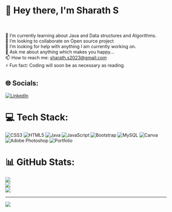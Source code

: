# 💫 Hey there, I'm Sharath S
<br><br>🌱 I’m currently learning about Java and Data structures and Algorithms.<br>👯 I’m looking to collaborate on Open source project<br>🤔 I’m looking for help with anything I am currently working on.<br>💬 Ask me about anything which makes you happy...<br>📫 How to reach me: sharath.s2023@gmail.com<br>⚡ Fun fact: Coding will soon be as necessary as reading.


## 🌐 Socials:
[![LinkedIn](https://img.shields.io/badge/LinkedIn-%230077B5.svg?logo=linkedin&logoColor=white)](https://linkedin.com/in/https://www.linkedin.com/in/sharath-s7104/) 

# 💻 Tech Stack:
![CSS3](https://img.shields.io/badge/css3-%231572B6.svg?style=for-the-badge&logo=css3&logoColor=white) ![HTML5](https://img.shields.io/badge/html5-%23E34F26.svg?style=for-the-badge&logo=html5&logoColor=white) ![Java](https://img.shields.io/badge/java-%23ED8B00.svg?style=for-the-badge&logo=java&logoColor=white) ![JavaScript](https://img.shields.io/badge/javascript-%23323330.svg?style=for-the-badge&logo=javascript&logoColor=%23F7DF1E) ![Bootstrap](https://img.shields.io/badge/bootstrap-%23563D7C.svg?style=for-the-badge&logo=bootstrap&logoColor=white) ![MySQL](https://img.shields.io/badge/mysql-%2300f.svg?style=for-the-badge&logo=mysql&logoColor=white) ![Canva](https://img.shields.io/badge/Canva-%2300C4CC.svg?style=for-the-badge&logo=Canva&logoColor=white) ![Adobe Photoshop](https://img.shields.io/badge/adobephotoshop-%2331A8FF.svg?style=for-the-badge&logo=adobephotoshop&logoColor=white) ![Portfolio](https://img.shields.io/badge/Portfolio-%23000000.svg?style=for-the-badge&logo=firefox&logoColor=#FF7139)
# 📊 GitHub Stats:
![](https://github-readme-stats.vercel.app/api?username=Sharath7104&theme=city_light&hide_border=false&include_all_commits=false&count_private=false)<br/>
![](https://github-readme-streak-stats.herokuapp.com/?user=Sharath7104&theme=city_light&hide_border=false)<br/>
![](https://github-readme-stats.vercel.app/api/top-langs/?username=Sharath7104&theme=city_light&hide_border=false&include_all_commits=false&count_private=false&layout=compact)

---
[![](https://visitcount.itsvg.in/api?id=Sharath7104&icon=0&color=0)](https://visitcount.itsvg.in)
